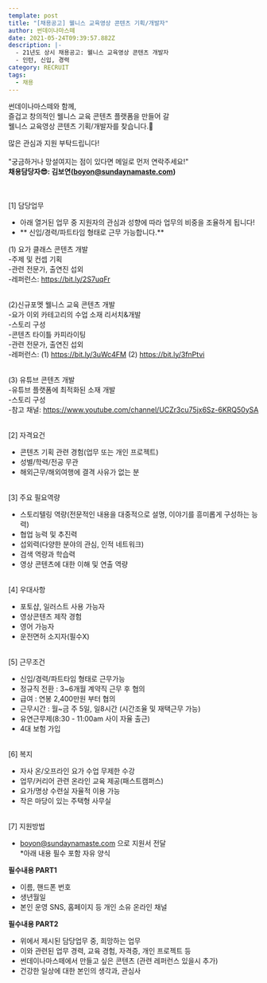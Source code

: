```yaml
---
template: post
title: "[채용공고] 웰니스 교육영상 콘텐츠 기획/개발자"
author: 썬데이나마스떼
date: 2021-05-24T09:39:57.882Z
description: |-
  - 21년도 상시 채용공고: 웰니스 교육영상 콘텐츠 개발자
  - 인턴, 신입, 경력
category: RECRUIT
tags:
  - 채용
---
```

썬데이나마스떼와 함께,\
즐겁고 창의적인 웰니스 교육 콘텐츠 플랫폼을 만들어 갈\
웰니스 교육영상 콘텐츠 기획/개발자를 찾습니다.🛶

많은 관심과 지원 부탁드립니다!\
\
"궁금하거나 망설여지는 점이 있다면 메일로 먼저 연락주세요!"\
**채용담당자😎: 김보연(boyon@sundaynamaste.com)**

\
\
\[1] 담당업무
- 아래 열거된 업무 중 지원자의 관심과 성향에 따라 업무의 비중을 조율하게 됩니다!
- ** 신입/경력/파트타임 형태로 근무 가능합니다.**


(1) 요가 클래스 콘텐츠 개발\
-주제 및 컨셉 기획\
-관련 전문가, 출연진 섭외\
-레퍼런스: https://bit.ly/2S7uqFr

\
(2)신규포멧 웰니스 교육 콘텐츠 개발\
-요가 이외 카테고리의 수업 소재 리서치&개발\
-스토리 구성\
-콘텐츠 타이틀 카피라이팅\
-관련 전문가, 출연진 섭외\
-레퍼런스: (1) https://bit.ly/3uWc4FM (2) https://bit.ly/3fnPtvi

\
(3) 유튜브 콘텐츠 개발\
-유튜브 플랫폼에 최적화된 소재 개발\
-스토리 구성\
-참고 채널: https://www.youtube.com/channel/UCZr3cu75jx6Sz-6KRQ50ySA

\
\[2] 자격요건
- 콘텐츠 기획 관련 경험(업무 또는 개인 프로젝트)
- 성별/학력/전공 무관
- 해외근무/해외여행에 결격 사유가 없는 분

\
\[3] 주요 필요역량
- 스토리텔링 역량(전문적인 내용을 대중적으로 설명, 이야기를 흥미롭게 구성하는 능력)
- 협업 능력 및 추진력
- 섭외력(다양한 분야의 관심, 인적 네트워크)
- 검색 역량과 학습력
- 영상 콘텐츠에 대한 이해 및 연출 역량

\
\[4] 우대사항
- 포토샵, 일러스트 사용 가능자
- 영상콘텐츠 제작 경험
- 영어 가능자
- 운전면허 소지자(필수X)

\
\[5] 근무조건
- 신입/경력/파트타임 형태로 근무가능
- 정규직 전환 : 3~6개월 계약직 근무 후 협의
- 급여 : 연봉 2,400만원 부터 협의
- 근무시간 : 월~금 주 5일, 일8시간 (시간조율 및 재택근무 가능) 
- 유연근무제(8:30 - 11:00am 사이 자율 출근)
- 4대 보험 가입

\
\[6] 복지
- 자사 온/오프라인 요가 수업 무제한 수강
- 업무/커리어 관련 온라인 교육 제공(패스트캠퍼스)
- 요가/명상 수련실 자율적 이용 가능
- 작은 마당이 있는 주택형 사무실

\
\[7] 지원방법
- boyon@sundaynamaste.com 으로 지원서 전달\
*아래 내용 필수 포함 자유 양식


**필수내용 PART1**
- 이름, 핸드폰 번호
- 생년월일
- 본인 운영 SNS, 홈페이지 등 개인 소유 온라인 채널


**필수내용 PART2**
- 위에서 제시된 담당업무 중, 희망하는 업무
- 이와 관련된 업무 경력, 교육 경험, 자격증, 개인 프로젝트 등
- 썬데이나마스떼에서 만들고 싶은 콘텐츠 (관련 레퍼런스 있을시 추가)
- 건강한 일상에 대한 본인의 생각과, 관심사